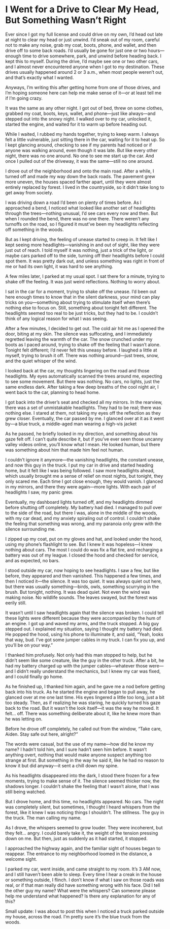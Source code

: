 # I Went for a Drive to Clear My Head, But Something Wasn’t Right

Ever since I got my full license and could drive on my own, I’d head out late at night to clear my head or just unwind. I’d sneak out of my room, careful not to make any noise, grab my coat, boots, phone, and wallet, and then drive off to some back roads. I’d usually be gone for just one or two hours—enough time to drive somewhere, park, and unwind before heading back. I kept this to myself. During the drive, I’d maybe see one or two other cars, and I almost never encountered anyone when I got to my destination. These drives usually happened around 2 or 3 a.m., when most people weren’t out, and that’s exactly what I wanted.

Anyways, I’m writing this after getting home from one of those drives, and I’m hoping someone here can help me make sense of it—or at least tell me if I’m going crazy.


It was the same as any other night. I got out of bed, threw on some clothes, grabbed my coat, boots, keys, wallet, and phone—just like always—and stepped out into the snowy night. I walked over to my car, unlocked it, started the engine, and waited for it to warm up before heading out.

While I waited, I rubbed my hands together, trying to keep warm. I always felt a little vulnerable, just sitting there in the car, waiting for it to heat up. So I kept glancing around, checking to see if my parents had noticed or if anyone was walking around, even though it was late. But like every other night, there was no one around. No one to see me start up the car. And once I pulled out of the driveway, it was the same—still no one around.

I drove out of the neighborhood and onto the main road. After a while, I turned off and made my way down the back roads. The pavement grew more uneven, the houses spaced farther apart, until they were almost entirely replaced by forest. I lived in the countryside, so it didn’t take long to get away from society.

I was driving down a road I’d been on plenty of times before. As I approached a bend, I noticed what looked like another set of headlights through the trees—nothing unusual, I’d see cars every now and then. But when I rounded the bend, there was no one there. There weren’t any turnoffs on the road, so I figured it must’ve been my headlights reflecting off something in the woods.

But as I kept driving, the feeling of unease started to creep in. It felt like I kept seeing more headlights—vanishing in and out of sight, like they were just out of reach. I told myself it was nothing, just a trick of the light, or maybe cars parked off to the side, turning off their headlights before I could spot them. It was pretty dark out, and unless something was right in front of me or had its own light, it was hard to see anything.

A few miles later, I parked at my usual spot. I sat there for a minute, trying to shake off the feeling. It was just weird reflections. Nothing to worry about.


I sat in the car for a moment, trying to shake off the unease. I’d been out here enough times to know that in the silent darkness, your mind can play tricks on you—something about trying to stimulate itself when there’s nothing else to focus on. Still, something about tonight felt different. The headlights seemed too real to be just tricks, but they had to be. I couldn’t think of any logical reason for what I was seeing.

After a few minutes, I decided to get out. The cold air hit me as I opened the door, biting at my skin. The silence was suffocating, and I immediately regretted leaving the warmth of the car. The snow crunched under my boots as I paced around, trying to shake off the feeling that I wasn’t alone. Tonight felt different; I’d never felt this uneasy before. I laughed a little at myself, trying to brush it off. There was nothing around—just trees, snow, and the quiet whisper of the wind.

I looked back at the car, my thoughts lingering on the road and those headlights. My eyes automatically scanned the trees around me, expecting to see some movement. But there was nothing. No cars, no lights, just the same endless dark. After taking a few deep breaths of the cool night air, I went back to the car, planning to head home.

I got back into the driver’s seat and checked all my mirrors. In the rearview, there was a set of unmistakable headlights. They had to be real; there was nothing else. I stared at them, not taking my eyes off the reflection as they grew closer. Eventually, the car passed by me. I glanced over at it as it went by—a blue truck, a middle-aged man wearing a high-vis jacket 

As he passed, he briefly looked in my direction, and something about his gaze felt off. I can’t quite describe it, but if you’ve ever seen those uncanny valley videos online, you’ll know what I mean. He looked human, but there was something about him that made him feel not human.

I couldn’t ignore it anymore—the vanishing headlights, the constant unease, and now this guy in the truck. I put my car in drive and started heading home, but it felt like I was being followed. I saw more headlights ahead, which usually brought me a sense of relief on most nights, but tonight, they only scared me. Each time I got close enough, they would vanish. I glanced in my mirrors, and there they were again—more lights. With each pair of headlights I saw, my panic grew.

Eventually, my dashboard lights turned off, and my headlights dimmed before shutting off completely. My battery had died. I managed to pull over to the side of the road, but there I was, alone in the middle of the woods, with my car dead, and my anxiety spiraling out of control. I couldn’t shake the feeling that something was wrong, and my paranoia only grew with the silence surrounding me.
 
I zipped up my coat, put on my gloves and hat, and looked under the hood, using my phone’s flashlight to see. But I knew it was hopeless—I knew nothing about cars. The most I could do was fix a flat tire, and recharging a battery was out of my league. I closed the hood and checked for service, and as expected, no bars.

I stood outside my car, now hoping to see headlights. I saw a few, but like before, they appeared and then vanished. This happened a few times, and then I noticed it—the silence. It was too quiet. It was always quiet out here, but there was usually something—birds, owls, something scurrying in the brush. But tonight, nothing. It was dead quiet. Not even the wind was making noise. No wildlife sounds. The leaves swayed, but the forest was eerily still.

It wasn’t until I saw headlights again that the silence was broken. I could tell these lights were different because they were accompanied by the hum of an engine. I got up and waved my arms, and the truck stopped. A big guy stepped out. I explained my situation, saying I thought my battery had died. He popped the hood, using his phone to illuminate it, and said, “Yeah, looks that way, bud. I’ve got some jumper cables in my truck. I can fix you up, and you’ll be on your way.”

I thanked him profusely. Not only had this man stopped to help, but he didn’t seem like some creature, like the guy in the other truck. After a bit, he had my battery charged up with the jumper cables—whatever those were—and I didn’t really understand the mechanics, but I knew my car was fixed, and I could finally go home.

 As he finished up, I thanked him again, and he gave me a nod before getting back into his truck. As he started the engine and began to pull away, he glanced over at me one last time. His eyes lingered a little too long, just a bit too steady. Then, as if realizing he was staring, he quickly turned his gaze back to the road. But it wasn’t the look itself—it was the way he moved. It felt… off. There was something deliberate about it, like he knew more than he was letting on.

Before he drove off completely, he called out from the window, “Take care, Aiden. Stay safe out here, alright?”

The words were casual, but the use of my name—how did he know my name? I hadn’t told him, and I sure hadn’t seen him before. It wasn’t anything overt, nothing that would make anyone suspect anything too strange at first. But something in the way he said it, like he had no reason to know it but did anyway—it sent a chill down my spine.

As his headlights disappeared into the dark, I stood there frozen for a few moments, trying to make sense of it. The silence seemed thicker now, the shadows longer. I couldn’t shake the feeling that I wasn’t alone, that I was still being watched.

But I drove home, and this time, no headlights appeared. No cars. The night was completely silent, but sometimes, I thought I heard whispers from the forest, like it knew I was noticing things I shouldn’t. The stillness. The guy in the truck. The man calling my name.

As I drove, the whispers seemed to grow louder. They were incoherent, but they felt… angry. I could barely take it, the weight of the tension pressing down on me. But then, just as suddenly as it had started, it stopped.

I approached the highway again, and the familiar sight of houses began to reappear. The entrance to my neighborhood loomed in the distance, a welcome sight.

I parked my car, went inside, and came straight to my room. It’s 3 AM now, and I still haven’t been able to sleep. Every time I hear a creak in the house or something outside, I flinch. I don’t know if what I saw on those roads was real, or if that man really did have something wrong with his face. Did I tell the other guy my name? What were the whispers? Can someone please help me understand what happened? Is there any explanation for any of this?

Small update: I was about to post this when I noticed a truck parked outside my house, across the road. I’m pretty sure it’s the blue truck from the woods.